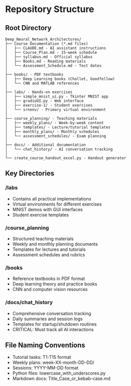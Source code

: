 # Repository Structure

## Root Directory
```
Deep_Neural_Network_Architectures/
├── Course Documentation (*.md files)
│   ├── CLAUDE.md - AI assistant instructions
│   ├── Course_Plan.md - 15-week schedule
│   ├── syllabus.md - Official syllabus
│   ├── Books.md - Reading materials
│   └── Assessment_Schedule.md - Test dates
│
├── books/ - PDF textbooks
│   ├── Deep Learning books (Chollet, Goodfellow)
│   └── CNN and MATLAB references
│
├── labs/ - Hands-on exercises
│   ├── simple_mnist_ui.py - Tkinter MNIST app
│   ├── gradioUI.py - Web interface
│   ├── exercise-1/ - Student exercises
│   └── srnenv/ - Primary virtual environment
│
├── course_planning/ - Teaching materials
│   ├── weekly_plans/ - Week-by-week content
│   ├── templates/ - Lecture/tutorial templates
│   ├── monthly_plans/ - Monthly schedules
│   └── assessment_schedules/ - Exam planning
│
├── docs/ - Additional documentation
│   └── chat_history/ - AI conversation tracking
│
└── create_course_handout_excel.py - Handout generator
```

## Key Directories

### /labs
- Contains all practical implementations
- Virtual environments for different exercises
- MNIST demos with GUI interfaces
- Student exercise templates

### /course_planning
- Structured teaching materials
- Weekly and monthly planning documents
- Templates for lectures and tutorials
- Assessment schedules and rubrics

### /books
- Reference textbooks in PDF format
- Deep learning theory and practice books
- CNN and computer vision resources

### /docs/chat_history
- Comprehensive conversation tracking
- Daily summaries and session logs
- Templates for startup/shutdown routines
- CRITICAL: Must track all AI interactions

## File Naming Conventions
- Tutorial tasks: T1-T15 format
- Weekly plans: week-XX-month-DD-DD/
- Sessions: YYYY-MM-DD format
- Python files: lowercase_with_underscores.py
- Markdown docs: Title_Case_or_kebab-case.md